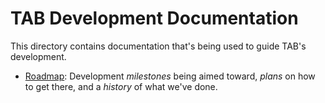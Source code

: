 # TAB Development Documentation

This directory contains documentation that's being used to guide TAB's development.

- [Roadmap](./roadmap.md): Development *milestones* being aimed toward, *plans* on how to get there, and a *history* of what we've done.